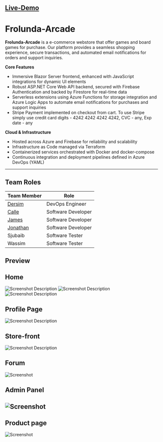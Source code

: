 ## [Live-Demo](https://arcade-frolunda.azurewebsites.net/)
# Frolunda-Arcade

**Frolunda-Arcade** is a e-commerce webstore that offer games and board games for purchase. Our platform provides a seamless shopping experience, secure transactions, and automated email notifications for orders and support inquiries.

**Core Features**
- Immersive Blazor Server frontend, enhanced with JavaScript integrations for dynamic UI elements
- Robust ASP.NET Core Web API backend, secured with Firebase Authentication and backed by Firestore for real-time data
- Serverless extensions using Azure Functions for storage integration and Azure Logic Apps to automate email notifications for purchases and support inquiries
- Stripe Payment implemented on checkout from cart. To use Stripe simply use credit card digits - 4242 4242 4242 4242, CVC - any, Exp date - any

**Cloud & Infrastructure**
- Hosted across Azure and Firebase for reliability and scalability
- Infrastructure as Code managed via Terraform
- Containerized services orchestrated with Docker and docker-compose
- Continuous integration and deployment pipelines defined in Azure DevOps (YAML)

---
## Team Roles
| Team Member                                      | Role               |
|--------------------------------------------------|--------------------|
| [Dersim](https://github.com/DersimAbbas)   | DevOps Engineer    |
| [Calle](https://github.com/CV3B)     | Software Developer |
| [James](https://github.com/Jamesstahl98)     | Software Developer |
| [Jonathan](https://github.com/Spaceghost2003) | Software Developer |
| Sjubaib                                       | Software Tester    |
| Wassim                                        | Software Tester    |
## Preview
<p align="center">
  <H2>Home</H2>
  <img src="https://i.gyazo.com/b56338fe0b2a63cabf77e9b4b9bf69d9.png" alt="Screenshot Description">
	<img src="https://i.gyazo.com/fb12acbdf1a2148561a4811720b1f758.jpg" alt="Screenshot Description">
  <img src="https://i.gyazo.com/84a5f520ffc917d731ac37aa3470b004.png" alt="Screenshot Description">
  <h2>Profile Page</h2>
  <img src="https://i.gyazo.com/9474dcb33c9fc12451bac03175839240.png" alt="Screenshot Description">
   <h2>Store-front</h2>
  <img src="https://i.gyazo.com/43c7ccf78f0c0ce6a55ac756a16a8ae8.jpg" alt="Screenshot Description">
   <h2>Forum</h2>
  <img src="https://i.gyazo.com/82e1905567c7a7fe0fd1aca7bf0937bf.png" alt="Screenshot">
  <h2>Admin Panel<h2>
  <img src= "https://i.gyazo.com/4f4869fbd59eca910885871b296f6d9e.png" alt="Screenshot">
  <h2>Product page</h2>
  <img src= "https://i.gyazo.com/d389a9df456e9be03baef48a5f32bfd3.png" alt="Screenshot">
</p>
